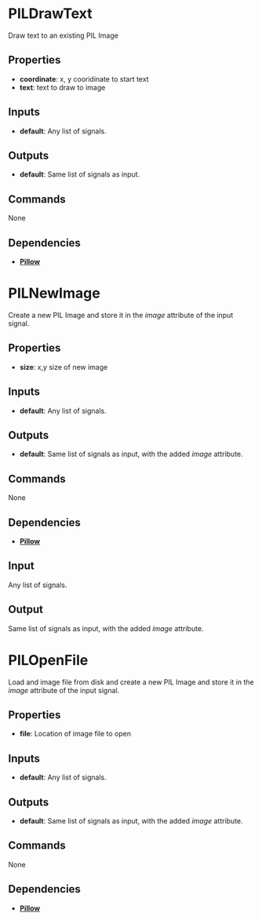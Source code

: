 PILDrawText
===========
Draw text to an existing PIL Image

Properties
----------
- **coordinate**: x, y cooridinate to start text
- **text**: text to draw to image

Inputs
------
- **default**: Any list of signals.

Outputs
-------
- **default**: Same list of signals as input.

Commands
--------
None

Dependencies
------------
-   [**Pillow**](https://pypi.python.org/pypi/Pillow)


PILNewImage
===========
Create a new PIL Image and store it in the *image* attribute of the input signal.

Properties
----------
- **size**: x,y size of new image

Inputs
------
- **default**: Any list of signals.

Outputs
-------
- **default**: Same list of signals as input, with the added *image* attribute.

Commands
--------
None

Dependencies
------------
-   [**Pillow**](https://pypi.python.org/pypi/Pillow)

Input
-----
Any list of signals.

Output
------
Same list of signals as input, with the added *image* attribute.

PILOpenFile
===========
Load and image file from disk and create a new PIL Image and store it in the *image* attribute of the input signal.

Properties
----------
- **file**: Location of image file to open

Inputs
------
- **default**: Any list of signals.

Outputs
-------
- **default**: Same list of signals as input, with the added *image* attribute.

Commands
--------
None

Dependencies
------------
-   [**Pillow**](https://pypi.python.org/pypi/Pillow)
